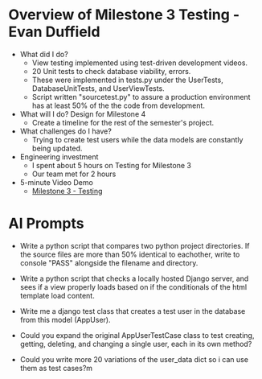 # Overview of Milestone 3 Testing - Evan Duffield

* What did I do?
    * View testing implemented using test-driven development videos.
    * 20 Unit tests to check database viability, errors.
    * These were implemented in tests.py under the UserTests, DatabaseUnitTests, and UserViewTests.
    * Script written "sourcetest.py" to assure a production environment has at least 50% of the the code from development.
* What will I do?  Design for Milestone 4
    * Create a timeline for the rest of the semester's project.
* What challenges do I have?
    * Trying to create test users while the data models are constantly being updated.
* Engineering investment
    * I spent about 5 hours on Testing for Milestone 3
    * Our team met for 2 hours
* 5-minute Video Demo
    * [Milestone 3 - Testing](https://drive.google.com/file/d/1XDYXUjUdqtnc1rQ2JAQFrsHMweOpj_QZ/view?usp=sharing)



# AI Prompts

- Write a python script that compares two python project directories. If the source files are more than 50% identical to eachother, write to console "PASS" alongside the filename and directory.

- Write a python script that checks a locally hosted Django server, and sees if a view properly loads based on if the conditionals of the html template load content.

- Write me a django test class that creates a test user in the database from this model (AppUser).

- Could you expand the original AppUserTestCase class to test creating, getting, deleting, and changing a single user, each in its own method?

- Could you write more 20 variations of the user_data dict so i can use them as test cases?m